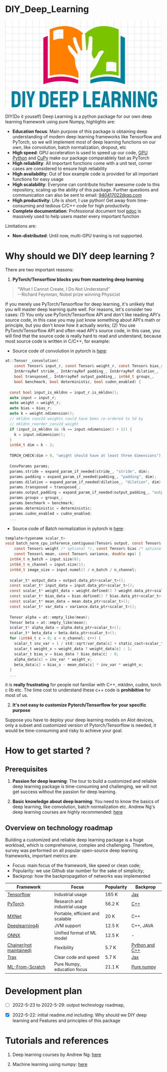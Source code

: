 # DIY_Deep_Learning

<img src="./data/Figs/logo5.jpg" alt="drawing"/>


DIY(Do it youself) Deep Learning is a python package for our own deep learning framework using pure Numpy, highlights are:
- **Education focus**: Main purpose of this package is obtaining deep understanding of modern deep learning frameworks like Tensorflow and PyTorch, so we will implement most of deep learning functions on our own, like convolution, batch normalization, dropout, etc
- **High speed**: GPU acceleration is used to speed up our code, [GPU Python](https://developer.nvidia.com/how-to-cuda-python) and [CuPy](https://github.com/cupy/cupy) make our package comparablely fast as  PyTorch
- **High reliability**: All important functions come with a unit test, corner cases are considered to ensure high reliability
- **High availability**: Out of box example code is provided for all important functions for easy usage
- **High scalability**: Everyone can contribute his/her awesome code to this repository, scaling up the ability of this package. Further questions and communication can also be sent to email: 940417022@qq.com
- **High productivity**: Life is short, I use python! Get away from time-consuming and tedious C/C++ code for high productivity.
- **Complete documentation**: Professional document tool [pdoc](https://pdoc.dev/docs/pdoc.html) is massively used to help users master every important function

Limitations are:
- **Non-distributed**: Until now, multi-GPU traning is not supported.



# Why should we DIY deep learning ?

There are two important reasons:

1. **PyTorch/Tensorflow blocks you from mastering deep learning**

> “What I Cannot Create, I Do Not Understand”  
--Richard Feynman, Nobel prize winning Physicist

If you merely use PyTorch/Tensorflow for deep learning, it's unlikely that you will master deep learning quite well. For reasons, let's consider two cases:
(1) You only use PyTorch/Tensorflow API and don't like reading API's source code, in this case you may just know something about API's math or principle, but you don't know how it actually works;
(2) You use PyTorch/Tensorflow API and often read API's source code, in this case, you will find that the source code is really hard to read and understand, because most source code is written in C/C++, for example:
- Source code of convolution in pytorch is [here](https://github.com/pytorch/pytorch/blob/c780610f2d8358297cb4e4460692d496e124d64d/aten/src/ATen/native/Convolution.cpp#L481):
```c
at::Tensor _convolution(
    const Tensor& input_r, const Tensor& weight_r, const Tensor& bias_r,
    IntArrayRef stride_, IntArrayRef padding_, IntArrayRef dilation_,
    bool transposed_, IntArrayRef output_padding_, int64_t groups_,
    bool benchmark, bool deterministic, bool cudnn_enabled) {

  const bool input_is_mkldnn = input_r.is_mkldnn();
  auto input = input_r;
  auto weight = weight_r;
  auto bias = bias_r;
  auto k = weight.ndimension();
  // mkldnn conv2d weights could have been re-ordered to 5d by
  // mkldnn_reorder_conv2d_weight
  if (input_is_mkldnn && (k == input.ndimension() + 1)) {
    k = input.ndimension();
  }
  int64_t dim = k - 2;

  TORCH_CHECK(dim > 0, "weight should have at least three dimensions");

  ConvParams params;
  params.stride = expand_param_if_needed(stride_, "stride", dim);
  params.padding = expand_param_if_needed(padding_, "padding", dim);
  params.dilation = expand_param_if_needed(dilation_, "dilation", dim);
  params.transposed = transposed_;
  params.output_padding = expand_param_if_needed(output_padding_, "output_padding", dim);
  params.groups = groups_;
  params.benchmark = benchmark;
  params.deterministic = deterministic;
  params.cudnn_enabled = cudnn_enabled;
  ...
```
- Source code of Batch normalization in pytorch is [here](https://github.com/pytorch/pytorch/blob/420b37f3c67950ed93cd8aa7a12e673fcfc5567b/aten/src/ATen/native/Normalization.cpp#L61-L126):
```c
template<typename scalar_t>
void batch_norm_cpu_inference_contiguous(Tensor& output, const Tensor& input,
    const Tensor& weight /* optional */, const Tensor& bias /* optional */,
    const Tensor& mean, const Tensor& variance, double eps) {
  int64_t n_batch = input.size(0);
  int64_t n_channel = input.size(1);
  int64_t image_size = input.numel() / n_batch / n_channel;

  scalar_t* output_data = output.data_ptr<scalar_t>();
  const scalar_t* input_data = input.data_ptr<scalar_t>();
  const scalar_t* weight_data = weight.defined() ? weight.data_ptr<scalar_t>() : nullptr;
  const scalar_t* bias_data = bias.defined() ? bias.data_ptr<scalar_t>() : nullptr;
  const scalar_t* mean_data = mean.data_ptr<scalar_t>();
  const scalar_t* var_data = variance.data_ptr<scalar_t>();

  Tensor alpha = at::empty_like(mean);
  Tensor beta = at::empty_like(mean);
  scalar_t* alpha_data = alpha.data_ptr<scalar_t>();
  scalar_t* beta_data = beta.data_ptr<scalar_t>();
  for (int64_t c = 0; c < n_channel; c++) {
    scalar_t inv_var = 1 / std::sqrt(var_data[c] + static_cast<scalar_t>(eps));
    scalar_t weight_v = weight_data ? weight_data[c] : 1;
    scalar_t bias_v = bias_data ? bias_data[c] : 0;
    alpha_data[c] = inv_var * weight_v;
    beta_data[c] = bias_v - mean_data[c] * inv_var * weight_v;
  }
  ...
```

it is **really frustrating** for people not familiar with C++, mkldnn, cudnn, torch c lib etc. The time cost to understand these c++ code is **prohibitive** for most of us.

2. **It's not easy to customize Pytorch/Tensorflow for your specific purpose**

Suppose you have to deploy your deep learning models on AIot devices, only a subset and customized version of Pytorch/Tensorflow is needed, it would be time-consuming and risky to achieve your goal. 


# How to get started ?
    
## Prerequisites

1. **Passion for deep learning**: The tour to build a customized and reliable deep learning package is time-consuming and challenging, we will not get success without the passion for deep learning.

2. **Basic knowledge about deep learning**: You need to know the basics of deep learning, like convolution, batch normalization etc. Andrew Ng's deep learning courses are highly recommended: [here](https://github.com/ashishpatel26/Andrew-NG-Notes)

## Overview on technology roadmap

Building a customized and reliable deep learning package is a huge workload, which is comprehensive, complex and challenging. Therefore, survey was performed on all popular open-source deep learning frameworks, important metrics are:
- Focus: main focus of the framework, like speed or clean code;
- Popularity: we use Github star number for the sake of simplicity;
- Backprop: how the backpropagation of networks was implemented

|    Framework    | Focus | Popularity | Backprop
| ---------- | --- | --- | ---
| [Tensorflow](https://www.tensorflow.org/) |  Industrial usage | 165 K | [Jax](https://github.com/google/jax)
| [PyTorch](https://pytorch.org/)       |  Research and industrial usage | 56.2 K | [C++](https://github.com/pytorch/pytorch/tree/9d3ffed32715896e5c8f358d2bc7cbf233093a27/torch/csrc/autograd)
| [MXNet](https://github.com/apache/incubator-mxnet)       |  Portable, efficient and scalable | 20 K | C++
| [Deeplearning4j](https://github.com/eclipse/deeplearning4j)       |  JVM support | 12.5 K | C++, JAVA
| [ONNX](https://github.com/onnx/onnx)       | Unified format of ML model | 12.5 K | -
| [Chainer(not maintained)](https://github.com/chainer/chainer)       | Flexibility | 5.7 K | [Python and C++](https://github.com/chainer/chainer/blob/f53e57434089fa6f8dfe93a1306ba394cbabf8ad/chainer/_backprop.py)
| [Trax](https://github.com/google/trax)       | Clear code and speed |  5.7 K | [Jax](https://github.com/google/jax)  
| [ML-From-Scratch](https://github.com/eriklindernoren/ML-From-Scratch) | Pure Numpy, education focus | 21.1 K | [Pure numpy](https://github.com/eriklindernoren/ML-From-Scratch/blob/a2806c6732eee8d27762edd6d864e0c179d8e9e8/mlfromscratch/deep_learning/layers.py#L29)  


# Development plan

- [ ] 2022-5-23 to 2022-5-29: output technology roadmap,  
- [x] 2022-5-22: initial readme.md including: Why should we DIY deep learning and Features and principles of this package



# Tutorials and references

1. Deep learning courses by Andrew Ng: [here](https://github.com/ashishpatel26/Andrew-NG-Notes)

2. Machine learning using numpy: [here](https://github.com/ddbourgin/numpy-ml/tree/master/numpy_ml/neural_nets)